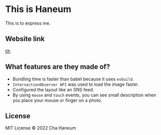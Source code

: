 # This is Haneum
This is to express me.

## Website link
[tih](https://tih.vercel.app/)

## What features are they made of?
- Bundling time is faster than babel because it uses `esbuild`.
- `IntersectionObserver API` was used to load the image faster.
- Configured the layout like an SNS feed.
- By using `mouse` and `touch` events, you can see small description when you place your mouse or finger on a photo.

## License
MIT License &copy; 2022 Cha Haneum